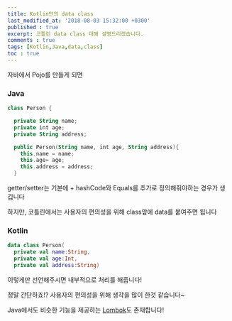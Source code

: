 ```yaml
---
title: Kotlin만의 data class
last_modified_at: '2018-08-03 15:32:00 +0300'
published : true
excerpt: 코틀린 data class 대해 설명드리겠습니다.
comments : true
tags: [Kotlin,Java,data,class]
toc : true
---
```


자바에서 Pojo를 만들게 되면

### Java
```kotlin
class Person {

  private String name;
  private int age;
  private String address;

  public Person(String name, int age, String address){
    this.name = name;
    this.age= age;
    this.address = address;
  }
```

getter/setter는 기본에  + hashCode와 Equals를 추가로 정의해줘야하는 경우가 생깁니다


하지만, 코틀린에서는 사용자의 편의성을 위해 class앞에 data를 붙여주면 됩니다

### Kotlin
```kotlin
data class Person(
  private val name:String,
  private val age:Int,
  private val address:String)
```

이렇게만 선언해주시면 내부적으로 처리를 해줍니다!

정말 간단하죠!? 사용자의 편의성을 위해 생각을 많이 한것 같습니다~

Java에서도 비슷한 기능을 제공하는 [Lombok](https://projectlombok.org)도 존재합니다!
